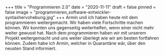 +++
title = "Programmieren 2.0"
date = "2020-11-11"
draft = false
pinned = false
image = "programmieren_software-entwickler-syntaxhervohebung.jpg"
+++
Armin und ich haben heute mit dem programmieren weitergemacht. Wir haben viele Fortschritte machen können. Wir konnten uns gegenseitig weiterhelfen, wenn einer nicht mehr weiter gewusst hat. Nach dem programmieren haben wir mit unserem Projekt weitergemacht und uns weiter überlegt wie wir am besten fortfahren können. Zudem habe ich Armin, welcher in Quarantäne wär, über den neusten Stand informiert.